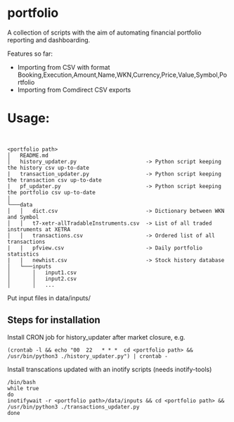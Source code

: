# portfolio

A collection of scripts with the aim of automating financial portfolio reporting and dashboarding.

Features so far:

- Importing from CSV with format 
    Booking,Execution,Amount,Name,WKN,Currency,Price,Value,Symbol,Portfolio
- Importing from Comdirect CSV exports

# Usage:

```


<portfolio path>
│   README.md
│   history_updater.py                      -> Python script keeping the history csv up-to-date
|   transaction_updater.py                  -> Python script keeping the transaction csv up-to-date
|   pf_updater.py                           -> Python script keeping the portfolio csv up-to-date
│
└───data
│   │   dict.csv                            -> Dictionary between WKN and Symbol
│   │   t7-xetr-allTradableInstruments.csv  -> List of all traded instruments at XETRA
│   │   transactions.csv                    -> Ordered list of all transactions
|   |   pfview.csv                          -> Daily portfolio statistics
|   |   newhist.csv                         -> Stock history database
│   └───inputs
│       │   input1.csv
│       │   input2.csv
│       │   ...
```

<p> Put input files in data/inputs/ </p>

## Steps for installation 
Install CRON job for history_updater after market closure, e.g.

    (crontab -l && echo "00  22   * * *  cd <portfolio path> && /usr/bin/python3 ./history_updater.py") | crontab -

<p> Install transcations updated with an inotify scripts (needs inotify-tools) </p>
    
    /bin/bash
    while true 
    do 
    inotifywait -r <portfolio path>/data/inputs && cd <portfolio path> && /usr/bin/python3 ./transactions_updater.py
    done
